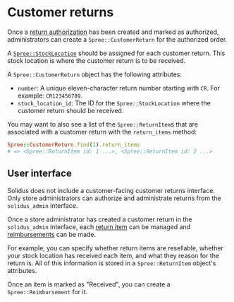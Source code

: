 # Customer returns

Once a [return authorization][return-authorizations] has been created and marked
as authorized, administrators can create a `Spree::CustomerReturn` for the
authorized order.

A [`Spree::StockLocation`][stock-locations] should be assigned for each customer
return. This stock location is where the customer return is to be received.

A `Spree::CustomerReturn` object has the following attributes:

- `number`: A unique eleven-character return number starting with `CR`. For
  example: `CR123456789`.
- `stock_location_id`: The ID for the `Spree::StockLocation` where the customer
  return should be received.

You may want to also see a list of the `Spree::ReturnItem`s that are associated
with a customer return with the `return_items` method:

```ruby
Spree::CustomerReturn.find(1).return_items
# => <Spree::ReturnItem id: 1 ...>, <Spree::ReturnItem id: 2 ...>
```

[return-authorizations]: return-authorizations.html
[stock-locations]: ../inventory/overview.html#stock-locations

## User interface

Solidus does not include a customer-facing customer returns interface. Only
store administrators can authorize and administrate returns from the
`solidus_admin` interface.

Once a store administrator has created a customer return in the
`solidus_admin` interface, each [return item][return-items] can be managed and
[reimbursements][reimbursements] can be made.

For example, you can specify whether return items are resellable, whether your
stock location has received each item, and what they reason for the return is.
All of this information is stored in a `Spree::ReturnItem` object's attributes.

Once an item is marked as "Received", you can create a `Spree::Reimbursement`
for it.

[reimbursement-types]: reimbursement-types.html
[reimbursements]: reimbursements.html
[return-items]: return-items.html

